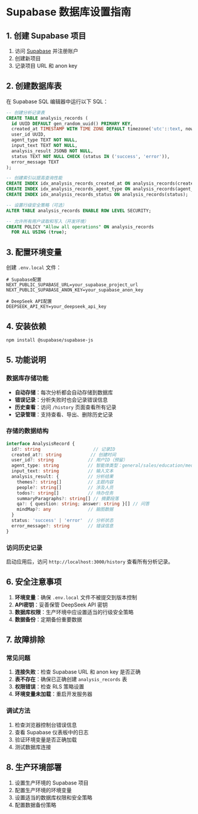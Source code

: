 # Supabase 数据库设置指南

## 1. 创建 Supabase 项目

1. 访问 [Supabase](https://supabase.com) 并注册账户
2. 创建新项目
3. 记录项目 URL 和 anon key

## 2. 创建数据库表

在 Supabase SQL 编辑器中运行以下 SQL：

```sql
-- 创建分析记录表
CREATE TABLE analysis_records (
  id UUID DEFAULT gen_random_uuid() PRIMARY KEY,
  created_at TIMESTAMP WITH TIME ZONE DEFAULT timezone('utc'::text, now()) NOT NULL,
  user_id UUID,
  agent_type TEXT NOT NULL,
  input_text TEXT NOT NULL,
  analysis_result JSONB NOT NULL,
  status TEXT NOT NULL CHECK (status IN ('success', 'error')),
  error_message TEXT
);

-- 创建索引以提高查询性能
CREATE INDEX idx_analysis_records_created_at ON analysis_records(created_at DESC);
CREATE INDEX idx_analysis_records_agent_type ON analysis_records(agent_type);
CREATE INDEX idx_analysis_records_status ON analysis_records(status);

-- 设置行级安全策略（可选）
ALTER TABLE analysis_records ENABLE ROW LEVEL SECURITY;

-- 允许所有用户读取和写入（开发环境）
CREATE POLICY "Allow all operations" ON analysis_records
  FOR ALL USING (true);
```

## 3. 配置环境变量

创建 `.env.local` 文件：

```env
# Supabase配置
NEXT_PUBLIC_SUPABASE_URL=your_supabase_project_url
NEXT_PUBLIC_SUPABASE_ANON_KEY=your_supabase_anon_key

# DeepSeek API配置
DEEPSEEK_API_KEY=your_deepseek_api_key
```

## 4. 安装依赖

```bash
npm install @supabase/supabase-js
```

## 5. 功能说明

### 数据库存储功能

- **自动存储**：每次分析都会自动存储到数据库
- **错误记录**：分析失败时也会记录错误信息
- **历史查看**：访问 `/history` 页面查看所有记录
- **记录管理**：支持查看、导出、删除历史记录

### 存储的数据结构

```typescript
interface AnalysisRecord {
  id?: string                    // 记录ID
  created_at?: string           // 创建时间
  user_id?: string             // 用户ID（预留）
  agent_type: string           // 智能体类型：general/sales/education/medical
  input_text: string           // 输入文本
  analysis_result: {           // 分析结果
    themes?: string[]          // 主题内容
    people?: string[]          // 涉及人员
    todos?: string[]           // 待办任务
    summaryParagraphs?: string[] // 摘要段落
    qa?: { question: string; answer: string }[] // 问答
    mindMap?: any              // 脑图数据
  }
  status: 'success' | 'error'  // 分析状态
  error_message?: string       // 错误信息
}
```

### 访问历史记录

启动应用后，访问 `http://localhost:3000/history` 查看所有分析记录。

## 6. 安全注意事项

1. **环境变量**：确保 `.env.local` 文件不被提交到版本控制
2. **API密钥**：妥善保管 DeepSeek API 密钥
3. **数据库权限**：生产环境中应设置适当的行级安全策略
4. **数据备份**：定期备份重要数据

## 7. 故障排除

### 常见问题

1. **连接失败**：检查 Supabase URL 和 anon key 是否正确
2. **表不存在**：确保已正确创建 `analysis_records` 表
3. **权限错误**：检查 RLS 策略设置
4. **环境变量未加载**：重启开发服务器

### 调试方法

1. 检查浏览器控制台错误信息
2. 查看 Supabase 仪表板中的日志
3. 验证环境变量是否正确加载
4. 测试数据库连接

## 8. 生产环境部署

1. 设置生产环境的 Supabase 项目
2. 配置生产环境的环境变量
3. 设置适当的数据库权限和安全策略
4. 配置数据备份策略 